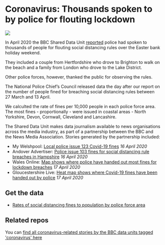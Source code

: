 # Coronavirus: Thousands spoken to by police for flouting lockdown

![](https://ichef.bbci.co.uk/news/624/cpsprodpb/3199/production/_111779621_lulwoth.jpg)

In April 2020 the BBC Shared Data Unit [reported](https://www.bbc.co.uk/news/uk-52279973) police had spoken to thousands of people for flouting social distancing rules over the Easter bank holiday weekend.

They included a couple from Hertfordshire who drove to Brighton to walk on the beach and a family from London who drove to the Lake District.

Other police forces, however, thanked the public for observing the rules.

The National Police Chief’s Council released data the day after our report on the number of people fined for breaching social distancing rules between 27 March and 13 April.

We calculted the rate of fines per 10,000 people in each police force area. The most fines - proportionally - were issued in coastal areas - North Yorkshire, Devon, Cornwall, Cleveland and Lancashire.

The Shared Data Unit makes data journalism available to news organisations across the media industry, as part of a partnership between the BBC and the News Media Association. Stories generated by the partnership included:

* My Welshpool: [Local police issue 123 Covid-19 fines](http://www.mywelshpool.co.uk/viewernews/ArticleId/18595) *16 April 2020*
* Andover Advertiser: [Police issue 103 fines for social distancing rule breaches in Hampshire](https://www.andoveradvertiser.co.uk/news/18385197.police-issue-103-fines-social-distancing-rule-breaches-hampshire/) *16 April 2020*
* Wales Online: [Map shows where police have handed out most fines for lockdown breaches](https://www.walesonline.co.uk/news/uk-news/map-shows-police-handed-out-18104969) *17 April 2020*
* Gloucestershire Live: [Heat map shows where Covid-19 fines have been handed out by police](https://www.gloucestershirelive.co.uk/news/cheltenham-news/coronavirus-live-updates-gloucestershire-uk-4053624) *17 April 2020*

## Get the data 

* [Rates of social distancing fines to population by police force area](https://docs.google.com/spreadsheets/d/1p9f2rl3MLUExN2WdlGTBsez6Wo_o9OneeamhCXpWFro/edit#gid=1623368856)

## Related repos

You can [find all coronavirus-related stories by the BBC data units tagged 'coronavirus' here](https://github.com/search?q=topic%3Acoronavirus+org%3ABBC-Data-Unit&type=Repositories)
